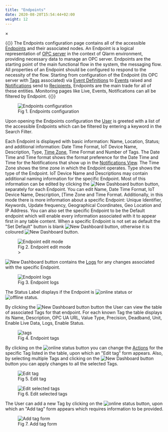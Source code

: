 ```yaml
---
title: "Endpoints"
date: 2020-08-20T15:54:44+02:00
weight: 12
---
```


<!-- The Modal -->
<div id="myModal" class="modal">
  <span class="close">&times;</span>
  <img class="modal-content" id="img01">
  <div id="caption"></div>
</div>

{{<lead>}}
The Endpoints configuration page contains all of the accessible [Endpoints](/glossary#endpoint) and their associated nodes. An 
Endpoint is a logical representation of [OPC server](/glossary#opc-server) in the context of Qlarm environment, providing necessary data to manage an OPC server. Endpoints are the starting point of the main functional flow in the system, the messaging flow. All properties of an Endpoint should be configured to respond to the necessity of the flow. Starting from configuration of the Endpoint (its OPC server with [Tags](/glossary#tag) associated) via [Event Definitions](/glossary#event-definition) to [Events](/glossary#event) raised and [Notifications](/glossary#notification) send to [Recipients](/glossary#recipient), Endpoints are the main trade for all of these entities. Monitoring pages like Live, Events, Notifications can all be filtered by Endpoint.
{{</lead>}}

<figure class="image_container">
    <img class="center_image myImg" onClick="reply_click(this)"  id="endpoints_configuration" src="/endpoints_configuration.png" alt="Endpoints configuration">
    <figcaption>Fig 1. Endpoints configuration</figcaption>
</figure>

Upon opening the Endpoints configuration the [User](/glossary#user) is greeted with a list of the accessible Endpoints which can be filtered by entering a keyword in the Search Filter.

Each Endpoint is displayed with basic information: Name, Location, Status; and additional information: Date Time Format, IoT Device Name, Description, Type, [Time Zone](/glossary#time-zone), Time Format and Number of Tags. The Date Time and Time format shows the format preference for the Date Time and Time for the Notifications that show up in the [Notifications View](/glossary#view). The Time Zone shows the time zone in which the Endpoint operates. Type shows the type of the Endpoint. IoT Device Name and Descriptions may contain additional naming information for the specific Endpoint. Most of this information can be edited by clicking the <img src="/edit_button.png" alt="New Dashboard button"> button, separately for each Endpoint. You can edit Name, Date Time Format, IoT Device Name, Description, [Time Zone and Time Format. Additionally, in this mode there is more information about a specific Endpoint: Unique Identifier, Keywords, Update frequency, Geographical Coordinates, Geo Location and IP Address. You can also set the specific Endpoint to be the Default endpoint which will enable every information associated with it to appear first in any table content. When a specific Endpoint is not set as default the "Set Default" button is blank <img src="/set_default_blank.png" alt="New Dashboard button">, otherwise it is coloured <img src="/set_default_primary.png" alt="New Dashboard button">. 

<figure class="image_container">
    <img class="center_image myImg" onClick="reply_click(this)"  id="edit_endpoint" src="/edit_endpoint.png" alt="Endpoint edit mode">
    <figcaption>Fig 2. Endpoint edit mode<figcaption>>
</figure>

<img src="/log_button.png" alt="New Dashboard button"> contains the [Logs](/glossary#logs) for any changes associated with the specific Endpoint.

<figure class="image_container">
    <img class="center_image myImg" onClick="reply_click(this)"  id="logs" src="/logs.png" alt="Endpoint logs">
    <figcaption>Fig 3. Endpoint logs<figcaption>
</figure>

The Status Label displays if the Endpoint is <img src="/online_status.png" alt="online status"> or <img src="/offline_status.png" alt="offline status">. 

By clicking the <img src="/tag_button.png" alt="New Dashboard button"> button the User can view the table of associated Tags for that endpoint. For each known Tag the table displays its Name, Description, OPC UA URL, Value Type, Precision, Deadband, Unit, Enable Live Data, Logs, Enable Status. 

<figure class="image_container">
    <img class="center_image myImg" onClick="reply_click(this)"  id="tags" src="/tags.png" alt="tags">
    <figcaption>Fig 4. Endpoint tags<figcaption>
</figure>

By clicking on the <img src="/edit_recipient_button.png" alt="online status"> button you can change the [Actions](/glossary#action) for the specific Tag listed in the table, upon which an "Edit tag" form appears. Also, by selecting multiple Tags and clicking on the <img src="/change_button.png" alt="New Dashboard button"> button you can apply changes to all the selected Tags. 

<figure class="image_container">
    <img class="center_image myImg" onClick="reply_click(this)"  id="edit_tag" src="/edit_tag.png" alt=" Edit tag">
    <figcaption>Fig 5. Edit tag<figcaption>
</figure>

<figure class="image_container">
    <img class="center_image myImg" onClick="reply_click(this)"  id="edit_tags" src="/edit_tags.png" alt="Edit selected tags">
    <figcaption>Fig 6. Edit selected tags<figcaption>
</figure>

The User can add a new Tag by clicking on the <img src="/add_tag_button.png" alt="online status"> button, upon which an "Add tag" form appears which requires information to be provided.

<figure class="image_container">
    <img class="center_image myImg" onClick="reply_click(this)"  id="add_tag" src="/add_tag.png" alt="Add tag form">
    <figcaption>Fig 7. Add tag form<figcaption>
</figure>

<script>
// Get the modal
var modal = document.getElementById("myModal");

var modalImg = document.getElementById("img01");
var captionText = document.getElementById("caption");
function reply_click(img)
{
    modal.style.display = "block";
    modalImg.src = img.src;
    captionText.innerHTML = img.alt;
}

modal.onclick = function() { 
  modal.style.display = "none";
}

document.addEventListener('keyup', function(e) {
    if (e.keyCode == 27) {
        modal.style.display = "none";
    }
});
</script>